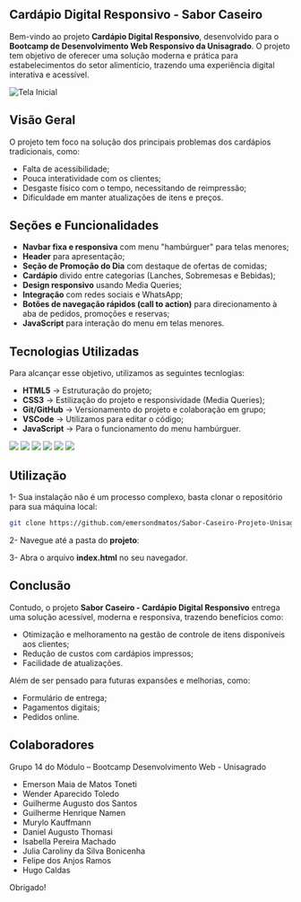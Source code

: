 ## Cardápio Digital Responsivo - Sabor Caseiro

Bem-vindo ao projeto **Cardápio Digital Responsivo**, desenvolvido para o **Bootcamp de Desenvolvimento Web Responsivo da Unisagrado**.
O projeto tem objetivo de oferecer uma solução moderna e prática para estabelecimentos do setor alimentício, trazendo uma experiência digital interativa e acessível.

<img alt="Tela Inicial" src="https://github.com/user-attachments/assets/66e154f5-fb9e-4090-b672-b272beaef569" />

## Visão Geral

O projeto tem foco na solução dos principais problemas dos cardápios tradicionais, como:

- Falta de acessibilidade;
- Pouca interatividade com os clientes;
- Desgaste físico com o tempo, necessitando de reimpressão;
- Dificuldade em manter atualizações de itens e preços.

## Seções e Funcionalidades

- **Navbar fixa e responsiva** com menu "hambúrguer" para telas menores;
- **Header** para apresentação;
- **Seção de Promoção do Dia** com destaque de ofertas de comidas;
- **Cardápio** divido entre categorias (Lanches, Sobremesas e Bebidas);
- **Design responsivo** usando Media Queries;
- **Integração** com redes sociais e WhatsApp;
- **Botões de navegação rápidos (call to action)** para direcionamento à aba de pedidos, promoções e reservas;
- **JavaScript** para interação do menu em telas menores.

## Tecnologias Utilizadas

Para alcançar esse objetivo, utilizamos as seguintes tecnlogias:

- **HTML5** -> Estruturação do projeto;
- **CSS3** -> Estilização do projeto e responsividade (Media Queries);
- **Git/GitHub** -> Versionamento do projeto e colaboração em grupo;
- **VSCode** -> Utilizamos para editar o código;
- **JavaScript** -> Para o funcionamento do menu hambúrguer.

<img src="https://img.shields.io/badge/HTML5-E34F26?style=for-the-badge&logo=html5&logoColor=white" /> <img src="https://img.shields.io/badge/CSS3-1572B6?style=for-the-badge&logo=css3&logoColor=white" /> <img src="https://img.shields.io/badge/Git-F05032?style=for-the-badge&logo=git&logoColor=white" /> <img src="https://img.shields.io/badge/GitHub-181717?style=for-the-badge&logo=github&logoColor=white" /> <img src="https://img.shields.io/badge/VSCode-0078d7?style=for-the-badge&logo=visual-studio-code&logoColor=white"/> <img src="https://img.shields.io/badge/JavaScript-F7DF1E?style=for-the-badge&logo=javascript&logoColor=black" />

## Utilização

1- Sua instalação não é um processo complexo, basta clonar o repositório para sua máquina local:

```bash
git clone https://github.com/emersondmatos/Sabor-Caseiro-Projeto-Unisagrado.git
```

2- Navegue até a pasta do **projeto**:

3- Abra o arquivo **index.html** no seu navegador.

## Conclusão

Contudo, o projeto **Sabor Caseiro - Cardápio Digital Responsivo** entrega uma solução acessível, moderna e responsiva, trazendo benefícios como:

- Otimização e melhoramento na gestão de controle de itens disponíveis aos clientes;
- Redução de custos com cardápios impressos;
- Facilidade de atualizações.

Além de ser pensado para futuras expansões e melhorias, como:

- Formulário de entrega;
- Pagamentos digitais;
- Pedidos online.

## Colaboradores

Grupo 14 do Módulo – Bootcamp Desenvolvimento Web - Unisagrado <br>

- Emerson Maia de Matos Toneti
- Wender Aparecido Toledo
- Guilherme Augusto dos Santos
- Guilherme Henrique Namen
- Murylo Kauffmann
- Daniel Augusto Thomasi
- Isabella Pereira Machado
- Julia Caroliny da Silva Bonicenha
- Felipe dos Anjos Ramos
- Hugo Caldas

Obrigado!
